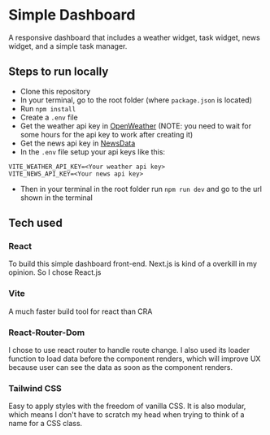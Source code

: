 # Simple Dashboard

A responsive dashboard that includes a weather widget, task widget, news widget, and a simple task manager.

## Steps to run locally

-   Clone this repository
-   In your terminal, go to the root folder (where `package.json` is located)
-   Run `npm install`
-   Create a `.env` file
-   Get the weather api key in [OpenWeather](https://openweathermap.org/) (NOTE: you need to wait for some hours for the api key to work after creating it)
-   Get the news api key in [NewsData](https://newsdata.io/pricing)
-   In the `.env` file setup your api keys like this:

```
VITE_WEATHER_API_KEY=<Your weather api key>
VITE_NEWS_API_KEY=<Your news api key>
```

-   Then in your terminal in the root folder run `npm run dev` and go to the url shown in the terminal

## Tech used

### React

To build this simple dashboard front-end. Next.js is kind of a overkill in my opinion. So I chose React.js

### Vite

A much faster build tool for react than CRA

### React-Router-Dom

I chose to use react router to handle route change. I also used its loader function to load data before the component renders, which will improve UX because user can see the data as soon as the component renders.

### Tailwind CSS

Easy to apply styles with the freedom of vanilla CSS. It is also modular, which means I don't have to scratch my head when trying to think of a name for a CSS class.
